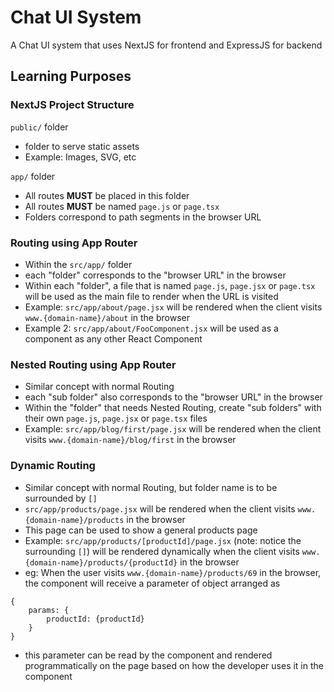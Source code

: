 # Chat UI System
A Chat UI system that uses NextJS for frontend and ExpressJS for backend

## Learning Purposes

### NextJS Project Structure
```public/``` folder
* folder to serve static assets
* Example: Images, SVG, etc

```app/``` folder
* All routes **MUST** be placed in this folder
* All routes **MUST** be named ```page.js``` or ```page.tsx```
* Folders correspond to path segments in the browser URL

### Routing using App Router
* Within the ```src/app/``` folder
* each "folder" corresponds to the "browser URL" in the browser
* Within each "folder", a file that is named ```page.js```, ```page.jsx``` or ```page.tsx``` will be used as the main file to render when the URL is visited
* Example: ```src/app/about/page.jsx``` will be rendered when the client visits ```www.{domain-name}/about``` in the browser
* Example 2: ```src/app/about/FooComponent.jsx``` will be used as a component as any other React Component

### Nested Routing using App Router
* Similar concept with normal Routing
* each "sub folder" also corresponds to the "browser URL" in the browser
* Within the "folder" that needs Nested Routing, create "sub folders" with their own ```page.js```, ```page.jsx``` or ```page.tsx``` files
* Example: ```src/app/blog/first/page.jsx``` will be rendered when the client visits ```www.{domain-name}/blog/first``` in the browser

### Dynamic Routing
* Similar concept with normal Routing, but folder name is to be surrounded by ```[]```
* ```src/app/products/page.jsx``` will be rendered when the client visits ```www.{domain-name}/products``` in the browser
* This page can be used to show a general products page
* Example: ```src/app/products/[productId]/page.jsx``` (note: notice the surrounding ```[]```) will be rendered dynamically when the client visits ```www.{domain-name}/products/{productId}``` in the browser
* eg: When the user visits ```www.{domain-name}/products/69``` in the browser, the component will receive a parameter of object arranged as
```
{
    params: {
        productId: {productId}
    }
}
```
* this parameter can be read by the component and rendered programmatically on the page based on how the developer uses it in the component
